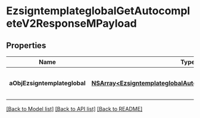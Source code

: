 # EzsigntemplateglobalGetAutocompleteV2ResponseMPayload

## Properties
Name | Type | Description | Notes
------------ | ------------- | ------------- | -------------
**aObjEzsigntemplateglobal** | [**NSArray&lt;EzsigntemplateglobalAutocompleteElementResponse&gt;***](EzsigntemplateglobalAutocompleteElementResponse.md) | An array of Ezsigntemplateglobal autocomplete element response. | 

[[Back to Model list]](../README.md#documentation-for-models) [[Back to API list]](../README.md#documentation-for-api-endpoints) [[Back to README]](../README.md)


